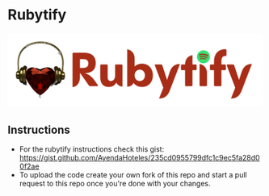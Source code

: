 # Rubytify
![rubytify_image](https://github.com/bryano13/git_course/blob/main/Rubutify_logo.png)
## Instructions

- For the rubytify instructions check this gist: https://gist.github.com/AyendaHoteles/235cd0955799dfc1c9ec5fa28d00f2ae 
- To upload the code create your own fork of this repo and start a pull request to this repo once you're done with your changes.
